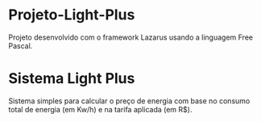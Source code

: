 # Projeto-Light-Plus
Projeto desenvolvido com o framework Lazarus usando a linguagem Free Pascal.

# Sistema Light Plus
Sistema simples para calcular o preço de energia com base no consumo total de energia (em Kw/h) e na tarifa aplicada (em R$).
